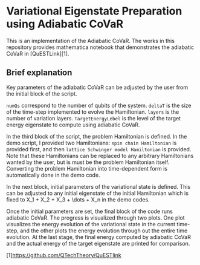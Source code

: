 # Variational Eigenstate Preparation using Adiabatic CoVaR

This is an implementation of the Adiabatic CoVaR.
The works in this repository provides mathematica notebook that demonstrates the adiabatic CoVaR in [QuESTLink][1].

## Brief explanation

Key parameters of the adiabatic CoVaR can be adjusted by the user from the initial block of the script.

`numQs` correspond to the number of qubits of the system.
`deltaT` is the size of the time-step implemented to evolve the Hamiltonian.
`layers` is the number of variation layers.
`TargetEnergyLebel` is the level of the target energy eigenstate to compute using adiabatic CoVaR.

In the third block of the script, the problem Hamiltonian is defined.
In the demo script, I provided two Hamiltonians:
`spin chain Hamiltonian` is provided first, and then `lattice Schwinger model Hamiltonian` is provided.
Note that these Hamiltonians can be replaced to any arbitrary Hamiltonians wanted by the user, but is must be the problem Hamiltonian itself. 
Converting the problem Hamiltonian into time-dependent form is automatically done in the demo code.

In the next block, initial parameters of the variational state is defined. This can be adjusted to any initial eigenstate of the initial Hamiltonian which is fixed to X_1 + X_2 + X_3 + \dots + X_n in the demo codes.

Once the initial parameters are set, the final block of the code runs adiabatic CoVaR. 
The progress is visualized through two plots. One plot visualizes the energy evolution of the variational state in the current time-step, and the other plots the energy evolution through out the entire time evolution.
At the last stage, the final energy computed by adiabatic CoVaR and the actual energy of the target eigenstate are printed for comparison.








[1]https://github.com/QTechTheory/QuESTlink
